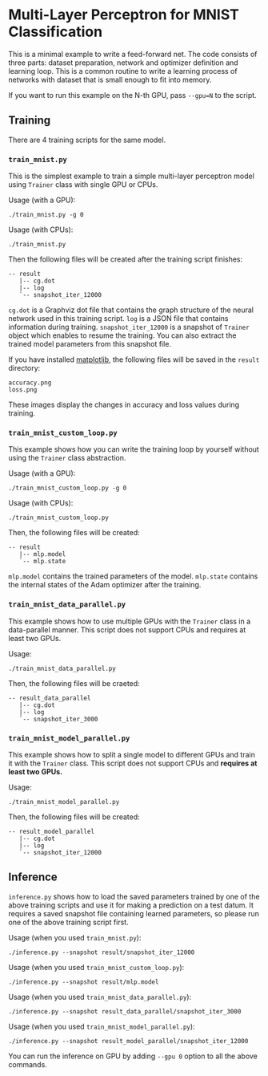# Multi-Layer Perceptron for MNIST Classification

This is a minimal example to write a feed-forward net.
The code consists of three parts: dataset preparation, network and optimizer definition and learning loop.
This is a common routine to write a learning process of networks with dataset that is small enough to fit into memory.

If you want to run this example on the N-th GPU, pass `--gpu=N` to the script.

## Training

There are 4 training scripts for the same model.

### `train_mnist.py`

This is the simplest example to train a simple multi-layer perceptron model using `Trainer` class with single GPU or CPUs.

Usage (with a GPU):
```
./train_mnist.py -g 0
```

Usage (with CPUs):
```
./train_mnist.py
```

Then the following files will be created after the training script finishes:

```
-- result
   |-- cg.dot
   |-- log
   `-- snapshot_iter_12000
```

`cg.dot` is a Graphviz dot file that contains the graph structure of the neural network used in this training script.
`log` is a JSON file that contains information during training.
`snapshot_iter_12000` is a snapshot of `Trainer` object which enables to resume the training.
You can also extract the trained model parameters from this snapshot file.

If you have installed [matplotlib](https://matplotlib.org/), the following files will be saved in the `result` directory:

```
accuracy.png
loss.png
```

These images display the changes in accuracy and loss values during training.

### `train_mnist_custom_loop.py`


This example shows how you can write the training loop by yourself without using the `Trainer` class abstraction.

Usage (with a GPU):
```
./train_mnist_custom_loop.py -g 0
```

Usage (with CPUs):
```
./train_mnist_custom_loop.py
```

Then, the following files will be created:

```
-- result
   |-- mlp.model
   `-- mlp.state
```

`mlp.model` contains the trained parameters of the model.
`mlp.state` contains the internal states of the Adam optimizer after the training.

### `train_mnist_data_parallel.py`

This example shows how to use multiple GPUs with the `Trainer` class in a data-parallel manner.
This script does not support CPUs and requires at least two GPUs.

Usage:
```
./train_mnist_data_parallel.py
```

Then, the following files will be craeted:

```
-- result_data_parallel
   |-- cg.dot
   |-- log
   `-- snapshot_iter_3000
```

### `train_mnist_model_parallel.py`

This example shows how to split a single model to different GPUs and train it with the `Trainer` class.
This script does not support CPUs and **requires at least two GPUs.**

Usage:
```
./train_mnist_model_parallel.py
```

Then, the following files will be created:

```
-- result_model_parallel
   |-- cg.dot
   |-- log
   `-- snapshot_iter_12000
```

## Inference

`inference.py` shows how to load the saved parameters trained by one of the above training scripts and use it for making a prediction on a test datum. It requires a saved snapshot file containing learned parameters, so please run one of the above training script first.

Usage (when you used `train_mnist.py`):
```
./inference.py --snapshot result/snapshot_iter_12000
```

Usage (when you used `train_mnist_custom_loop.py`):
```
./inference.py --snapshot result/mlp.model
```

Usage (when you used `train_mnist_data_parallel.py`):
```
./inference.py --snapshot result_data_parallel/snapshot_iter_3000
```

Usage (when you used `train_mnist_model_parallel.py`):
```
./inference.py --snapshot result_model_parallel/snapshot_iter_12000
```

You can run the inference on GPU by adding `--gpu 0` option to all the above commands.
